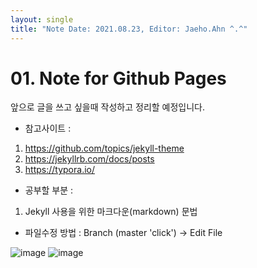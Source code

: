 ```yaml
---
layout: single
title: "Note Date: 2021.08.23, Editor: Jaeho.Ahn ^.^"
---
```


# 01. Note for Github Pages

앞으로 글을 쓰고 싶을때 작성하고 정리할 예정입니다.

* 참고사이트 :
1. <https://github.com/topics/jekyll-theme>
2. <https://jekyllrb.com/docs/posts>
3. <https://typora.io/>

* 공부할 부분 :
1. Jekyll 사용을 위한 마크다운(markdown) 문법

* 파일수정 방법 : Branch (master 'click') -> Edit File

![image](https://user-images.githubusercontent.com/66652448/130463137-11628431-722d-442d-a79e-347196b65551.png) 
![image](https://user-images.githubusercontent.com/66652448/130463773-e6fdb426-851d-49e3-b2b5-e867f2e93173.png)

